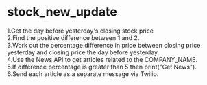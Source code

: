 # stock_new_update
1.Get the day before yesterday's closing stock price<br>
2.Find the positive difference between 1 and 2.<br>
3.Work out the percentage difference in price between closing price yesterday and closing price the day before yesterday.<br>
4.Use the News API to get articles related to the COMPANY_NAME.<br>
5.If difference percentage is greater than 5 then print("Get News").<br>
6.Send each article as a separate message via Twilio.
